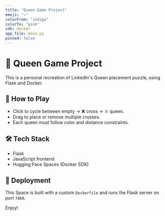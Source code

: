 ```yaml
---
title: "Queen Game Project"
emoji: "♕"
colorFrom: "indigo"
colorTo: "pink"
sdk: docker
app_file: main.py
pinned: false
---
```


# 👑 Queen Game Project

This is a personal recreation of LinkedIn's Queen placement puzzle, using Flask and Docker.

## 🧩 How to Play

- Click to cycle between empty → ❌ cross → ♕ queen.
- Drag to place or remove multiple crosses.
- Each queen must follow color and distance constraints.

## 🛠 Tech Stack

- Flask
- JavaScript frontend
- Hugging Face Spaces (Docker SDK)

## 🚀 Deployment

This Space is built with a custom `Dockerfile` and runs the Flask server on port `7860`.

Enjoy!
